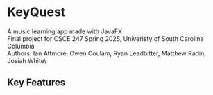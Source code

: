 # KeyQuest
A music learning app made with JavaFX\
Final project for CSCE 247 Spring 2025, Univeristy of South Carolina Columbia\
Authors: Ian Attmore, Owen Coulam, Ryan Leadbitter, Matthew Radin, Josiah White\

## Key Features
